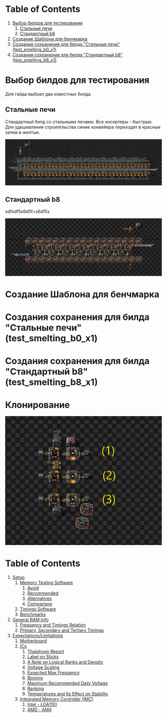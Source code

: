# Table of Contents

1. [Выбор билдов для тестирования](#Выбор-билдов-для-тестирования)
   1. [Стальные печи](#Стальные-печи)
   2. [Стандартный b8](#Стандартный-b8)
2. [Создание Шаблона для бенчмарка](#Создание-Шаблона-для-бенчмарка)
3. [Создания сохранения для билда "Стальные печи" (test_smelting_b0_x1)](#Создания-сохранения-для-билда-"Стальные-печи"-(test_smelting_b0_x1))
4. [Создания сохранения для билда "Стандартный b8" (test_smelting_b8_x1)](Создания-сохранения-для-билда-"Стандартный-b8"-(test_smelting_b8_x1))

# Выбор билдов для тестирования
Для гайда выбрал два известных билда.
## Стальные печи

Стандартный билд со стальными печами. Все инсертеры - быстрые. Для удешевления строительства синие конвейера переходят в красные затем в желтые.

![alt text](img/Стальные_печи.png "Стандартный билд")


## Стандартный b8

sdfsdf5s6d5f+s6df5s

![alt text](img/Стандартный_b8.png)

# Создание Шаблона для бенчмарка
# Создания сохранения для билда "Стальные печи" (test_smelting_b0_x1)
# Создания сохранения для билда "Стандартный b8" (test_smelting_b8_x1)
# Клонирование





![alt text](img/test_1.png "Описание будет тут")


# Table of Contents
1. [Setup](#setup)
   1. [Memory Testing Software](#memory-testing-software)
      1. [Avoid](#avoid)
      2. [Recommended](#recommended)
      3. [Alternatives](#alternatives)
      4. [Comparison](#comparison)
   2. [Timings Software](#timings-software)
   3. [Benchmarks](#benchmarks)
2. [General RAM Info](#general-ram-info)
   1. [Frequency and Timings Relation](#frequency-and-timings-relation)
   2. [Primary, Secondary and Tertiary Timings](#primary-secondary-and-tertiary-timings)
3. [Expectations/Limitations](#expectationslimitations)
   1. [Motherboard](#motherboard)
   2. [ICs](#integrated-circuits-ics)
      1. [Thaiphoon Report](#thaiphoon-report)
      2. [Label on Sticks](#label-on-sticks)
      3. [A Note on Logical Ranks and Density](#a-note-on-logical-ranks-and-density)
      4. [Voltage Scaling](#voltage-scaling)
      5. [Expected Max Frequency](#expected-max-frequency)
      6. [Binning](#binning)
      7. [Maximum Recommended Daily Voltage](#maximum-recommended-daily-voltage)
      8. [Ranking](#ranking)
      9. [Temperatures and Its Effect on Stability](#temperatures-and-its-effect-on-stability)
   3. [Integrated Memory Controller (IMC)](#integrated-memory-controller-imc)
      1. [Intel - LGA1151](#intel---lga1151)
      2. [AMD - AM4](#amd---am4)
